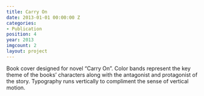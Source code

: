 ```yaml
---
title: Carry On
date: 2013-01-01 00:00:00 Z
categories:
- Publication
position: 4
year: 2013
imgcount: 2
layout: project
---
```


Book cover designed for novel “Carry On”. Color bands represent the key theme of the books’ characters along with the antagonist and protagonist of the story. Typography runs vertically to compliment the sense of vertical motion.
